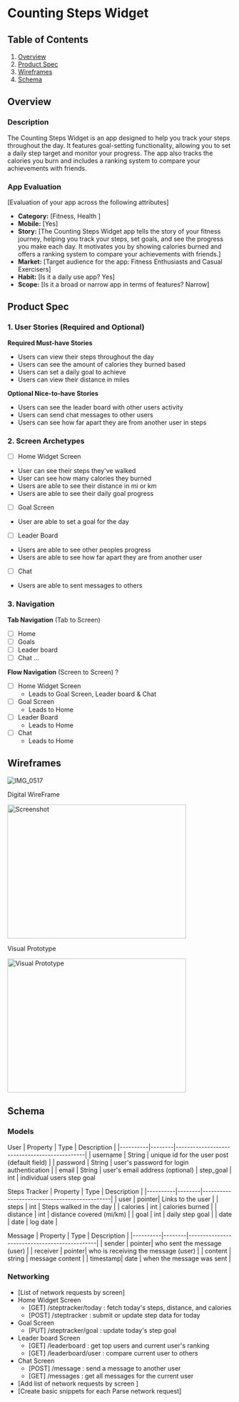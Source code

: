 # Counting Steps Widget

## Table of Contents

1. [Overview](#Overview)
2. [Product Spec](#Product-Spec)
3. [Wireframes](#Wireframes)
4. [Schema](#Schema)

## Overview

### Description

The Counting Steps Widget is an app designed to help you track your steps throughout the day. It features goal-setting functionality, allowing you to set a daily step target and monitor your progress. The app also tracks the calories you burn and includes a ranking system to compare your achievements with friends.

### App Evaluation

[Evaluation of your app across the following attributes]
- **Category:** [Fitness, Health ]
- **Mobile:** [Yes]
- **Story:**  [The Counting Steps Widget app tells the story of your fitness journey, helping you track your steps, set goals, and see the progress you make each day. It motivates you by showing calories burned and offers a ranking system to compare your achievements with friends.]
- **Market:** [Target audience for the app: Fitness Enthusiasts and Casual Exercisers]
- **Habit:** [Is it a daily use app? Yes]
- **Scope:** [Is it a broad or narrow app in terms of features? Narrow]

## Product Spec

### 1. User Stories (Required and Optional)

**Required Must-have Stories**

* Users can view their steps throughout the day
* Users can see the amount of calories they burned based
* Users can set a daily goal to achieve
* Users can view their distance in miles 

**Optional Nice-to-have Stories**

* Users can see the leader board with other users activity
* Users can send chat messages to other users
* Users can see how far apart they are from another user in steps 

### 2. Screen Archetypes

- [ ] Home Widget Screen
* User can see their steps they've walked
* User can see how many calories they burned
* Users are able to see their distance in mi or km
* Users are able to see their daily goal progress
- [ ] Goal Screen
* User are able to set a goal for the day
- [ ] Leader Board 
* Users are able to see other peoples progress
* Users are able to see how far apart they are from another user
- [ ] Chat
* Users are able to sent messages to others

### 3. Navigation

**Tab Navigation** (Tab to Screen)


- [ ] Home
- [ ] Goals
- [ ] Leader board
- [ ] Chat 
...

**Flow Navigation** (Screen to Screen) ?

- [ ] Home Widget Screen
  * Leads to Goal Screen, Leader board & Chat
- [ ] Goal Screen
  * Leads to Home 
- [ ] Leader Board
  * Leads to Home
- [ ] Chat
  * Leads to Home


## Wireframes

![IMG_0517](https://github.com/user-attachments/assets/893de3ce-669f-40c8-ae4c-5c21591a4b6f)

Digital WireFrame

<img src="https://github.com/user-attachments/assets/facac637-9946-4bdd-ba68-68e16ffa80f4" alt="Screenshot" width="400" height="300" />

Visual Prototype 

<img src="https://github.com/user-attachments/assets/903228bf-c34a-4f56-a323-96558d9ae2b5" alt="Visual Prototype" width="400" height="300"/>



## Schema 


### Models

User
| Property | Type   | Description                                  |
|----------|--------|----------------------------------------------|
| username | String | unique id for the user post (default field)  |
| password | String | user's password for login authentication     |
| email    | String | user's email address (optional)
| step_goal    | int | individual users step goal


Steps Tracker
| Property | Type   | Description                                  |
|----------|--------|----------------------------------------------|
| user     | pointer| Links to the user                            |
| steps    | int    | Steps walked in the day                      |
| calories | int    | calories burned                              |
| distance | int    | distance covered (mi/km)                     |
| goal     | int    | daily step goal                              |
| date     | date   | log date                                     |



Message
| Property | Type   | Description                                  |
|----------|--------|----------------------------------------------|
| sender   | pointer| who sent the message (user)                  |
| receiver | pointer| who is receiving the message (user)          |
| content  | string | message content                              |
| timestamp| date   | when the message was sent                    |

### Networking

- [List of network requests by screen]
- Home Widget Screen
    - [GET] /steptracker/today : fetch today's steps, distance, and calories
    - [POST] /steptracker : submit or update step data for today
- Goal Screen
    - [PUT] /steptracker/goal : update today's step goal
- Leader board Screen
    - [GET] /leaderboard : get top users and current user's ranking
    - [GET] /leaderboard/user : compare current user to others
- Chat Screen
    - [POST] /message : send a message to another user
    - [GET] /messages : get all messages for the current user
- [Add list of network requests by screen ]
- [Create basic snippets for each Parse network request]
